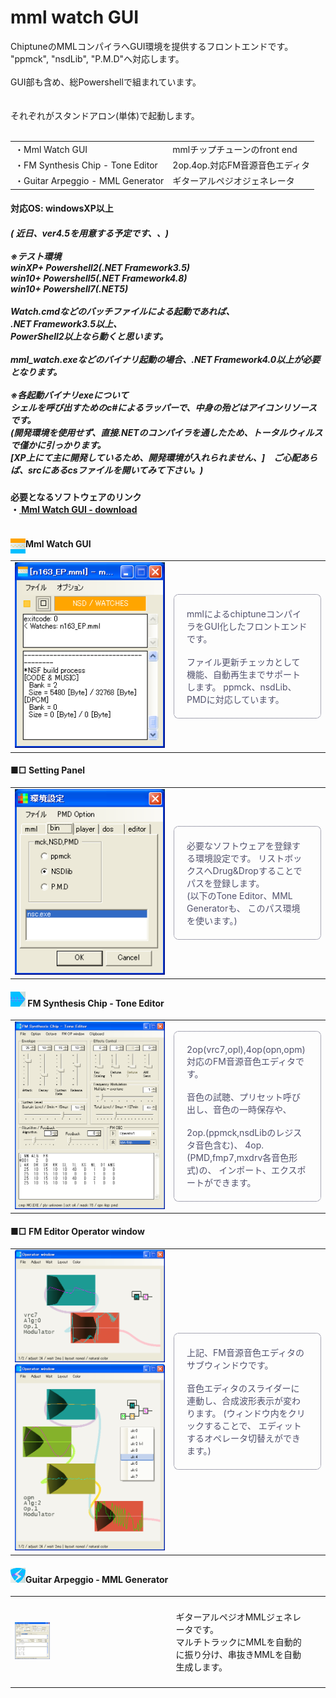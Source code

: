 <h1>mml watch GUI</h1>

ChiptuneのMMLコンパイラへGUI環境を提供するフロントエンドです。<br/>
"ppmck", "nsdLib", "P.M.D"へ対応します。<br/>
<br/>
GUI部も含め、総Powershellで組まれています。<br/>
<br/>
<br/>
それぞれがスタンドアロン(単体)で起動します。<br/>
<br/>
<table><tr><td>・Mml Watch GUI</td><td>mmlチップチューンのfront end</td>
</tr><tr><td>・FM Synthesis Chip - Tone Editor</td><td>2op.4op.対応FM音源音色エディタ</td>
</tr><tr><td>・Guitar Arpeggio - MML Generator</td><td>ギターアルペジオジェネレータ</td>
</tr></table>

<h4>対応OS: windowsXP以上</h4>

<h5>
( 近日、ver4.5を用意する予定です、、)<br/>
<br/>
※テスト環境<br/>
winXP+ Powershell2(.NET Framework3.5)<br/>
win10+ Powershell5(.NET Framework4.8)<br/>
win10+ Powershell7(.NET5)<br/>
<br/>
Watch.cmdなどのバッチファイルによる起動であれば、<br/>
.NET Framework3.5以上、<br/>
PowerShell2以上なら動くと思います。<br/>
<br/>
mml_watch.exeなどのバイナリ起動の場合、.NET Framework4.0以上が必要となります。<br/>
<br/>
※各起動バイナリexeについて<br/>
シェルを呼び出すためのc#によるラッパーで、中身の殆どはアイコンリソースです。<br/>
(開発環境を使用せず、直接.NETのコンパイラを通したため、トータルウィルスで僅かに引っかります。<br/>
[XP上にて主に開発しているため、開発環境が入れられません、]　ご心配あらば、srcにあるcsファイルを開いてみて下さい。)
</h5>

<h4>必要となるソフトウェアのリンク <br/>
・<a href="https://eseakisakura.github.io/"> Mml Watch GUI - download</a><br/>
<br/>

<h4><img alt="MW_icon" style="border-width:0; float:left" src="./image/MW_icon.png" /> Mml Watch GUI</h4>

<table><tr><td style="width: 240px;">
<img alt="Mml Watch GUI" style="border-width: 0; max-width: 240px;" src="./image/MML_wth.png" /><br/>
</td><td style="width: 320px;">
<div style="color: #51516c; border: 1px dotted #51516c; border-radius: 8px; padding: 20px 20px 20px 20px;">
mmlによるchiptuneコンパイラをGUI化したフロントエンドです。<br/>
<br/>
ファイル更新チェッカとして機能、自動再生までサポートします。
ppmck、nsdLib、PMDに対応しています。<br/>
</div></td></tr></table>

<h4>■□ Setting Panel</h4>

<table><tr><td style="width: 240px;">
<img alt="Setting" style="border-width: 0; max-width: 240px;" src="./image/SETTING_w.png" /><br/>
</td><td style="width: 320px;">
<div style="color: #51516c; border: 1px dotted #51516c; border-radius: 8px; padding: 20px 20px 20px 20px;">
必要なソフトウェアを登録する環境設定です。
リストボックスへDrug&Dropすることでパスを登録します。<br/>
(以下のTone Editor、MML Generatorも、
このパス環境を使います。)<br/>
</div></td></tr></table>

<h4><img alt="FE_icon" style="border-width:0" src="./image/FE_icon.png" /> FM Synthesis Chip - Tone Editor</h4>

<table><tr><td style="width: 240px;">
<img alt="FM Synthesis Chip - Tone Editor" style="border-width: 0; max-width: 240px;" src="./image/FM_edt.png" /><br/>
</td><td style="width: 320px;">
<div style="color: #51516c; border: 1px dotted #51516c; border-radius: 8px; padding: 20px 20px 20px 20px;">
2op(vrc7,opl),4op(opn,opm)対応のFM音源音色エディタです。<br/>
<br/>
音色の試聴、プリセット呼び出し、音色の一時保存や、<br/>
<br/>
2op.(ppmck,nsdLibのレジスタ音色含む)、
4op.(PMD,fmp7,mxdrv各音色形式)の、
インポート、エクスポートができます。<br/>
</div></td></tr></table>

<h4>■□ FM Editor Operator window</h4>

<table><tr><td style="width: 240px;">
<img alt="FM Editor 2 Operator" style="border-width: 0; max-width: 240px;" src="./image/FM_2op.png" /><br/>
<img alt="FM Editor 4 Operator" style="border-width: 0; max-width: 240px;" src="./image/FM_4op.png" /><br/>
</td><td style="width: 320px;">
<div style="color: #51516c; border: 1px dotted #51516c; border-radius: 8px; padding: 20px 20px 20px 20px;">
上記、FM音源音色エディタのサブウィンドウです。<br/>
<br/>
音色エディタのスライダーに連動し、合成波形表示が変わります。
(ウィンドウ内をクリックすることで、
エディットするオペレータ切替えができます。)<br/>
</div></td></tr></table>

<h4><img alt="AG_icon" style="border-width:0" src="./image/AG_icon.png" />Guitar Arpeggio - MML Generator</h4>

<table><tr><td>
<img style="border-width: 0; width: 25%;" src="./image/GUITAR_arp.png" /><br/>
</td><td>
<div style="padding: 20px 20px 20px 20px;">
ギターアルペジオMMLジェネレータです。<br/>
マルチトラックにMMLを自動的に振り分け、串抜きMMLを自動生成します。<br/>
</div></td></tr></table>
